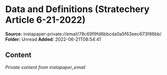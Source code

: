 # Data and Definitions (Stratechery Article 6-21-2022)

**Source:** instapaper-private://email/78c69f9fd6bbcda0a5f63eec673f86bb/
**Folder:** Unread
**Added:** 2022-06-21T08:54:41




## Content
*Private content from instapaper_email*
